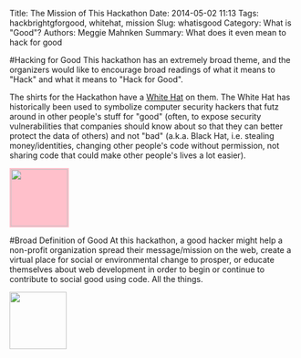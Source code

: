 Title: The Mission of This Hackathon
Date: 2014-05-02 11:13
Tags: hackbrightgforgood, whitehat, mission
Slug: whatisgood
Category: What is "Good"?
Authors: Meggie Mahnken
Summary: What does it even  mean to hack for good

#Hacking for Good
This hackathon has an extremely broad theme, and the organizers would like to encourage broad readings of what it means to "Hack" and what it means to "Hack for Good".

The shirts for the Hackathon have a [White Hat](http://en.wikipedia.org/wiki/White_hat_(computer_security)#History) on them. The White Hat has historically been used to symbolize computer security hackers that futz around in other people's stuff for "good" (often, to expose security vulnerabilities that companies should know about so that they can better protect the data of others) and not "bad" (a.k.a. Black Hat, i.e. stealing money/identities, changing other people's code without permission, not sharing code that could make other people's lives a lot easier).

<img src="https://s3.amazonaws.com/hba-internal-assets-production/tophat-invert.png" height="100" width="100" style="background-color:pink; padding:2px;"></img>



#Broad Definition of Good
At this hackathon, a good hacker might help a non-profit organization spread their message/mission on the web, create a virtual place for social or environmental change to prosper, or educate themselves about web development in order to begin or continue to contribute to social good using code. All the things. 

<img src="https://s3.amazonaws.com/hba-internal-assets-production/all-the-things.jpg" height="100" width="100"></img>
